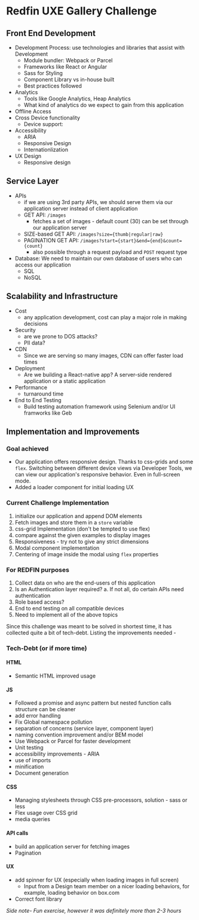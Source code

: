 # Redfin UXE Gallery Challenge

## Front End Development
- Development Process: use technologies and libraries that assist with Development
  - Module bundler: Webpack or Parcel
  - Frameworks like React or Angular
  - Sass for Styling
  - Component Library vs in-house built
  - Best practices followed
- Analytics
  - Tools like Google Analytics, Heap Analytics
  - What kind of analytics do we expect to gain from this application
- Offline Access
- Cross Device functionality
  - Device support:
- Accessibility
  - ARIA
  - Responsive Design
  - Internationlization
- UX Design
  - Responsive design


## Service Layer
- APIs
  - if we are using 3rd party APIs, we should serve them via our application server instead of client application
  - GET API: `/images`
    - fetches a set of images - default count (30) can be set through our application server
  - SIZE-based GET API: `/images?size={thumb|regular|raw}`
  - PAGINATION GET API: `/images?start={start}&end={end}&count={count}`
    - also possible through a request payload and `POST` request type
- Database: We need to maintain our own database of users who can access our application
  - SQL
  - NoSQL


## Scalability and Infrastructure
- Cost
  - any application development, cost can play a major role in making decisions
- Security
  - are we prone to DOS attacks?
  - PII data?
- CDN
  - Since we are serving so many images, CDN can offer faster load times
- Deployment
  - Are we building a React-native app? A server-side rendered application or a static application
- Performance
  - turnaround time
- End to End Testing
  - Build testing automation framework using Selenium and/or UI framworks like Geb

## Implementation and Improvements

### Goal achieved
- Our application offers responsive design. Thanks to css-grids and some `flex`.
Switching between different device views via Developer Tools, we can view our application's responsive behavior. Even in full-screen mode.
- Added a loader component for initial loading UX

### Current Challenge Implementation
1. initialize our application and append DOM elements
2. Fetch images and store them in a `store` variable
3. css-grid Implementation (don't be tempted to use flex)
4. compare against the given examples to display images
5. Responsiveness - try not to give any strict dimensions
6. Modal component implementation
7. Centering of image inside the modal using `flex` properties

### For REDFIN purposes
1. Collect data on who are the end-users of this application
2. Is an Authentication layer required?
  a. If not all, do certain APIs need authentication
3. Role based access?
4. End to end testing on all compatible devices
5. Need to implement all of the above topics

Since this challenge was meant to be solved in shortest time, it has collected quite a bit of tech-debt. Listing the improvements needed -

### Tech-Debt (or if more time)
#### HTML
- Semantic HTML improved usage
#### JS
- Followed a promise and async pattern but nested function calls structure can be cleaner
- add error handling
- Fix Global namespace pollution
- separation of concerns (service layer, component layer)
- naming convention improvement and/or BEM model
- Use Webpack or Parcel for faster development
- Unit testing
- accessibility improvements - ARIA
- use of imports
- minification
- Document generation
#### CSS
- Managing stylesheets through CSS pre-processors, solution - sass or less
- Flex usage over CSS grid
- media queries
#### API calls
- build an application server for fetching images
- Pagination
#### UX
- add spinner for UX (especially when loading images in full screen)
  - Input from a Design team member on a nicer loading behaviors, for example, loading behavior on box.com
- Correct font library

<i>Side note- Fun exercise, however it was definitely more than 2-3 hours</i>